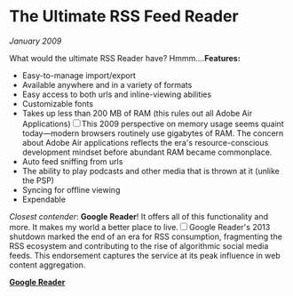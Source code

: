 # The Ultimate RSS Feed Reader
*January 2009*





  What would the ultimate RSS Reader have? Hmmm....**Features:**

 * Easy\-to\-manage import/export
* Available anywhere and in a variety of formats
* Easy access to both urls and inline\-viewing abilities
* Customizable fonts
* Takes up less than 200 MB of RAM (this rules out all Adobe Air Applications)<label for="sn-memory-constraints" class="margin-toggle sidenote-number"></label><input type="checkbox" id="sn-memory-constraints" class="margin-toggle"/><span class="sidenote">This 2009 perspective on memory usage seems quaint today—modern browsers routinely use gigabytes of RAM. The concern about Adobe Air applications reflects the era's resource-conscious development mindset before abundant RAM became commonplace.</span>
* Auto feed sniffing from urls
* The ability to play podcasts and other media that is thrown at it (unlike the PSP)
* Syncing for offline viewing
* Expendable

 *Closest contender*: **Google Reader**! It offers all of this functionality and more. It makes my world a better place to live.<label for="sn-google-reader" class="margin-toggle sidenote-number"></label><input type="checkbox" id="sn-google-reader" class="margin-toggle"/><span class="sidenote">Google Reader's 2013 shutdown marked the end of an era for RSS consumption, fragmenting the RSS ecosystem and contributing to the rise of algorithmic social media feeds. This endorsement captures the service at its peak influence in web content aggregation.</span>

 **[Google Reader](http://reader.google.com)**

  